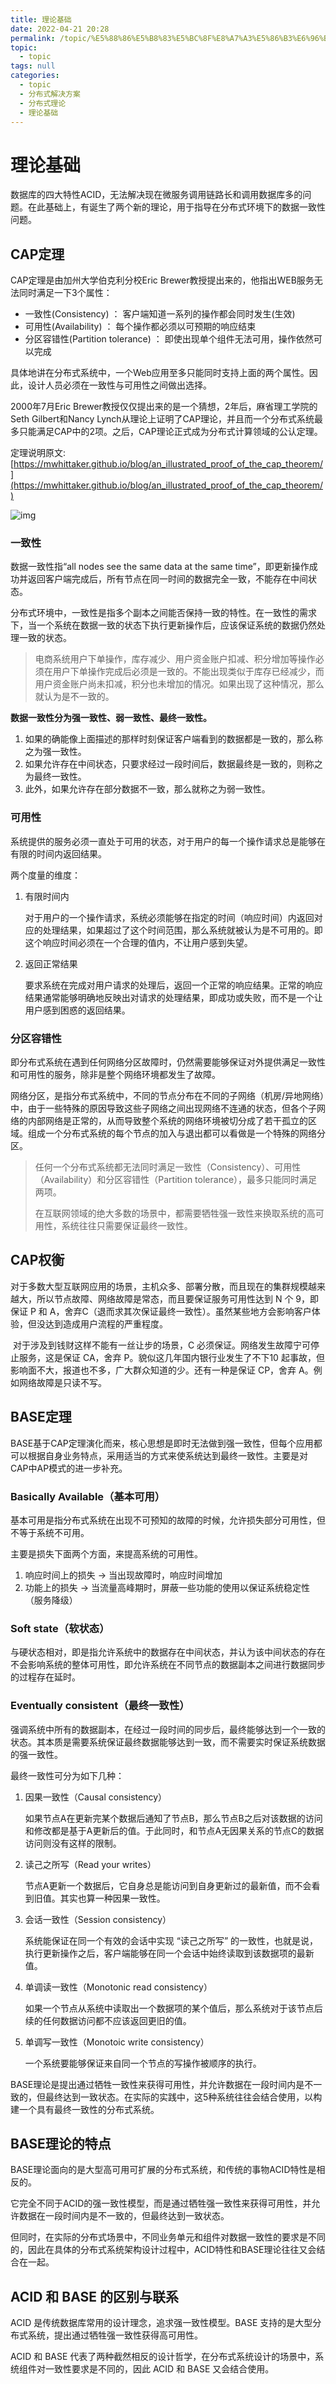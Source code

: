 ```yaml
---
title: 理论基础
date: 2022-04-21 20:28
permalink: /topic/%E5%88%86%E5%B8%83%E5%BC%8F%E8%A7%A3%E5%86%B3%E6%96%B9%E6%A1%88/%E5%88%86%E5%B8%83%E5%BC%8F%E7%90%86%E8%AE%BA/%E7%90%86%E8%AE%BA%E5%9F%BA%E7%A1%80
topic: 
  - topic
tags: null
categories: 
  - topic
  - 分布式解决方案
  - 分布式理论
  - 理论基础
---
```

# 理论基础

数据库的四大特性ACID，无法解决现在微服务调用链路长和调用数据库多的问题。在此基础上，有诞生了两个新的理论，用于指导在分布式环境下的数据一致性问题。

## CAP定理

CAP定理是由加州⼤学伯克利分校Eric Brewer教授提出来的，他指出WEB服务⽆法同时满⾜⼀下3个属性：

* ⼀致性(Consistency) ： 客户端知道⼀系列的操作都会同时发⽣(⽣效)
* 可⽤性(Availability) ： 每个操作都必须以可预期的响应结束
* 分区容错性(Partition tolerance) ： 即使出现单个组件⽆法可⽤，操作依然可以完成

具体地讲在分布式系统中，⼀个Web应⽤⾄多只能同时⽀持上⾯的两个属性。因此，设计⼈员必须在⼀致性与可⽤性之间做出选择。

2000年7⽉Eric Brewer教授仅仅提出来的是⼀个猜想，2年后，麻省理⼯学院的Seth Gilbert和Nancy Lynch从理论上证明了CAP理论，并且⽽⼀个分布式系统最多只能满⾜CAP中的2项。之后，CAP理论正式成为分布式计算领域的公认定理。

定理说明原文: [https://mwhittaker.github.io/blog/an_illustrated_proof_of_the_cap_theorem/](https://mwhittaker.github.io/blog/an_illustrated_proof_of_the_cap_theorem/)

![img](http://image.ztianzeng.com/uPic/bg2018071607.jpg)

### 一致性

数据⼀致性指“all nodes see the same data at the same time”，即更新操作成功并返回客户端完成后，所有节点在同⼀时间的数据完全⼀致，不能存在中间状态。

分布式环境中，⼀致性是指多个副本之间能否保持⼀致的特性。在⼀致性的需求下，当⼀个系统在数据⼀致的状态下执⾏更新操作后，应该保证系统的数据仍然处理⼀致的状态。

> 电商系统⽤户下单操作，库存减少、⽤户资⾦账户扣减、积分增加等操作必须在⽤户下单操作完成后必须是⼀致的。不能出现类似于库存已经减少，⽽⽤户资⾦账户尚未扣减，积分也未增加的情况。如果出现了这种情况，那么就认为是不⼀致的。

**数据⼀致性分为强⼀致性、弱⼀致性、最终⼀致性。**

1. 如果的确能像上⾯描述的那样时刻保证客户端看到的数据都是⼀致的，那么称之为强⼀致性。
2. 如果允许存在中间状态，只要求经过⼀段时间后，数据最终是⼀致的，则称之为最终⼀致性。
3. 此外，如果允许存在部分数据不⼀致，那么就称之为弱⼀致性。

### 可用性

系统提供的服务必须⼀直处于可⽤的状态，对于⽤户的每⼀个操作请求总是能够在有限的时间内返回结果。

两个度量的维度：

1. 有限时间内

    对于⽤户的⼀个操作请求，系统必须能够在指定的时间（响应时间）内返回对应的处理结果，如果超过了这个时间范围，那么系统就被认为是不可⽤的。即这个响应时间必须在⼀个合理的值内，不让⽤户感到失望。
2. 返回正常结果

    要求系统在完成对⽤户请求的处理后，返回⼀个正常的响应结果。正常的响应结果通常能够明确地反映出对请求的处理结果，即成功或失败，⽽不是⼀个让⽤户感到困惑的返回结果。

### 分区容错性

即分布式系统在遇到任何⽹络分区故障时，仍然需要能够保证对外提供满⾜⼀致性和可⽤性的服务，除⾮是整个⽹络环境都发⽣了故障。

⽹络分区，是指分布式系统中，不同的节点分布在不同的⼦⽹络（机房/异地⽹络）中，由于⼀些特殊的原因导致这些⼦⽹络之间出现⽹络不连通的状态，但各个⼦⽹络的内部⽹络是正常的，从⽽导致整个系统的⽹络环境被切分成了若⼲孤⽴的区域。组成⼀个分布式系统的每个节点的加⼊与退出都可以看做是⼀个特殊的⽹络分区。

> 任何⼀个分布式系统都⽆法同时满⾜⼀致性（Consistency）、可⽤性（Availability）和分区容错性（Partition tolerance），最多只能同时满⾜两项。
>
> 在互联⽹领域的绝⼤多数的场景中，都需要牺牲强⼀致性来换取系统的⾼可⽤性，系统往往只需要保证最终⼀致性。

## CAP权衡

​	对于多数⼤型互联⽹应⽤的场景，主机众多、部署分散，⽽且现在的集群规模越来越⼤，所以节点故障、⽹络故障是常态，⽽且要保证服务可⽤性达到 N 个 9，即保证 P 和 A，舍弃C（退⽽求其次保证最终⼀致性）。虽然某些地⽅会影响客户体验，但没达到造成⽤户流程的严重程度。

​	对于涉及到钱财这样不能有⼀丝让步的场景，C 必须保证。⽹络发⽣故障宁可停⽌服务，这是保证 CA，舍弃 P。貌似这⼏年国内银⾏业发⽣了不下10 起事故，但影响⾯不⼤，报道也不多，⼴⼤群众知道的少。还有⼀种是保证 CP，舍弃 A。例如⽹络故障是只读不写。

## BASE定理

BASE基于CAP定理演化⽽来，核⼼思想是即时⽆法做到强⼀致性，但每个应⽤都可以根据⾃身业务特点，采⽤适当的⽅式来使系统达到最终⼀致性。主要是对CAP中AP模式的进一步补充。

### Basically Available（基本可⽤）

基本可⽤是指分布式系统在出现不可预知的故障的时候，允许损失部分可⽤性，但不等于系统不可⽤。

主要是损失下面两个方面，来提高系统的可用性。

1. 响应时间上的损失 -> 当出现故障时，响应时间增加
2. 功能上的损失 -> 当流量⾼峰期时，屏蔽⼀些功能的使⽤以保证系统稳定性（服务降级）

### Soft state（软状态）

与硬状态相对，即是指允许系统中的数据存在中间状态，并认为该中间状态的存在不会影响系统的整体可⽤性，即允许系统在不同节点的数据副本之间进⾏数据同步的过程存在延时。

### Eventually consistent（最终⼀致性）

强调系统中所有的数据副本，在经过⼀段时间的同步后，最终能够达到⼀个⼀致的状态。其本质是需要系统保证最终数据能够达到⼀致，⽽不需要实时保证系统数据的强⼀致性。

最终⼀致性可分为如下⼏种：

1. 因果⼀致性（Causal consistency）

    如果节点A在更新完某个数据后通知了节点B，那么节点B之后对该数据的访问和修改都是基于A更新后的值。于此同时，和节点A无因果关系的节点C的数据访问则没有这样的限制。
2. 读⼰之所写（Read your writes）

    节点A更新一个数据后，它自身总是能访问到自身更新过的最新值，而不会看到旧值。其实也算一种因果一致性。
3. 会话⼀致性（Session consistency）

    系统能保证在同一个有效的会话中实现 “读己之所写” 的一致性，也就是说，执行更新操作之后，客户端能够在同一个会话中始终读取到该数据项的最新值。
4. 单调读⼀致性（Monotonic read consistency）

    如果一个节点从系统中读取出一个数据项的某个值后，那么系统对于该节点后续的任何数据访问都不应该返回更旧的值。
5. 单调写⼀致性（Monotoic write consistency）

    一个系统要能够保证来自同一个节点的写操作被顺序的执行。

BASE理论是提出通过牺牲⼀致性来获得可⽤性，并允许数据在⼀段时间内是不⼀致的，但最终达到⼀致状态。在实际的实践中，这5种系统往往会结合使用，以构建一个具有最终一致性的分布式系统。

## BASE理论的特点

BASE理论⾯向的是⼤型⾼可⽤可扩展的分布式系统，和传统的事物ACID特性是相反的。

它完全不同于ACID的强⼀致性模型，⽽是通过牺牲强⼀致性来获得可⽤性，并允许数据在⼀段时间内是不⼀致的，但最终达到⼀致状态。

但同时，在实际的分布式场景中，不同业务单元和组件对数据⼀致性的要求是不同的，因此在具体的分布式系统架构设计过程中，ACID特性和BASE理论往往⼜会结合在⼀起。

## ACID 和 BASE 的区别与联系

ACID 是传统数据库常⽤的设计理念，追求强⼀致性模型。BASE ⽀持的是⼤型分布式系统，提出通过牺牲强⼀致性获得⾼可⽤性。

ACID 和 BASE 代表了两种截然相反的设计哲学，在分布式系统设计的场景中，系统组件对⼀致性要求是不同的，因此 ACID 和 BASE ⼜会结合使⽤。
